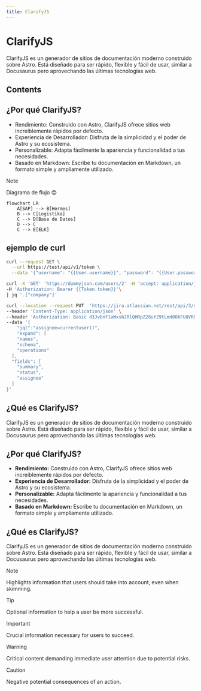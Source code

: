 ```yaml
---
title: ClarifyJS
---
```


# ClarifyJS

ClarifyJS es un generador de sitios de documentación moderno construido sobre Astro. Está diseñado para ser rápido, flexible y fácil de usar, similar a Docusaurus pero aprovechando las últimas tecnologías web.

## Contents

## ¿Por qué ClarifyJS?

- Rendimiento: Construido con Astro, ClarifyJS ofrece sitios web increíblemente rápidos por defecto.
- Experiencia de Desarrollador: Disfruta de la simplicidad y el poder de Astro y su ecosistema.
- Personalizable: Adapta fácilmente la apariencia y funcionalidad a tus necesidades.
- Basado en Markdown: Escribe tu documentación en Markdown, un formato simple y ampliamente utilizado.

> [!NOTE]  
> Diagrama de flujo 😊

```mermaid
flowchart LR
    A[SAP] --> B[Hermes]
    B --> C[Logistika]
    C --> D[Base de Datos]
    D --> C
    C --> E[ELK]
```

## ejemplo de curl

```bash title="Token"
curl --request GET \
  --url https://test/api/v1/token \
  --data '{"username": "{{User.username}}", "password": "{{User.password}}"}'

```

```bash title="CURL"
curl -X 'GET' 'https://dummyjson.com/users/2' -H 'accept: application/json' \
-H 'Authorization: Bearer {{Token.token}}'\
| jq '.["company"]'
```

```bash title="CURL2"
curl --location --request PUT  'https://jira.atlassian.net/rest/api/3/search' \
--header 'Content-Type: application/json' \
--header 'Authorization: Basic d3JvbnF1aWxsb2RlQHRpZ28uY29tLmd0OkFUQVRUM3hGZkdGMElLekN0bkkyV0FtTFlpcFV5NGc5elhrQ1ZHWjYxV3BmSHJNRDVVOXNsWlVPdHNiNENvNUJ2UzRpY2xFZ25GTElWNzc2R1dFb0kzXzBmcFQ2ZGN0U3JrUVphcjJYaUNEYVdvbkdLQUY0bnB0M2VwaUstb1lHZVMwUkZPQ0lJdXdHUUR3dE1aeG1lVzJVUXM0RGhLRmpqUFk0ZGMweDJUMnJ6eGVoUDhoLTVmUT1EQjk1M0ZBRg==' \
--data '{
    "jql":"assignee=currentuser()",
    "expand": [
    "names",
    "schema",
    "operations"
  ],
  "fields": [
    "summary",
    "status",
    "assignee"
  ]
}'
```

## ¿Qué es ClarifyJS?

ClarifyJS es un generador de sitios de documentación moderno construido sobre Astro. Está diseñado para ser rápido, flexible y fácil de usar, similar a Docusaurus pero aprovechando las últimas tecnologías web.

## ¿Por qué ClarifyJS?

- **Rendimiento:** Construido con Astro, ClarifyJS ofrece sitios web increíblemente rápidos por defecto.
- **Experiencia de Desarrollador:** Disfruta de la simplicidad y el poder de Astro y su ecosistema.
- **Personalizable:** Adapta fácilmente la apariencia y funcionalidad a tus necesidades.
- **Basado en Markdown:** Escribe tu documentación en Markdown, un formato simple y ampliamente utilizado.

## ¿Qué es ClarifyJS?

ClarifyJS es un generador de sitios de documentación moderno construido sobre Astro. Está diseñado para ser rápido, flexible y fácil de usar, similar a Docusaurus pero aprovechando las últimas tecnologías web.

> [!NOTE]  
> Highlights information that users should take into account, even when skimming.

> [!TIP]
> Optional information to help a user be more successful.

> [!IMPORTANT]  
> Crucial information necessary for users to succeed.

> [!WARNING]  
> Critical content demanding immediate user attention due to potential risks.

> [!CAUTION]
> Negative potential consequences of an action.
